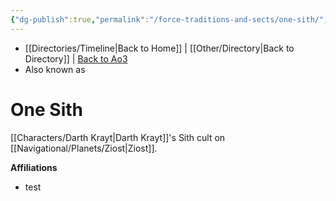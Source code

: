 ```yaml
---
{"dg-publish":true,"permalink":"/force-traditions-and-sects/one-sith/","tags":["faction"],"noteIcon":"saber1"}
---
```


- [[Directories/Timeline\|Back to Home]] | [[Other/Directory\|Back to Directory]] | [Back to Ao3](https://archiveofourown.org/works/19334440/chapters/45992584)
- Also known as

# One Sith
[[Characters/Darth Krayt\|Darth Krayt]]'s Sith cult on [[Navigational/Planets/Ziost\|Ziost]].

**Affiliations** 
- test
